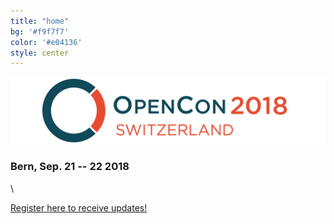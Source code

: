 ```yaml
---
title: "home"
bg: '#f9f7f7'
color: '#e04136'
style: center
---
```


![opencon-switzerland-logo](img/logo.png)

### Bern, Sep. 21 -- 22 2018

\

<div class='center'>
<a class='waves-effect waves-light btn-large yellow' href='https://goo.gl/forms/z7A65UbEpLWiIOgY2'>Register here to receive updates!</a>
</div>

